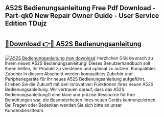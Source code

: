 ## A52S Bedienungsanleitung Free Pdf Download - Part-qk0 New Repair Owner Guide - User Service Edition TDujz

# <h2><a href="http://df29zbc.blite.top/?on=A52S+Bedienungsanleitung">🔗Download 👉🔴 A52S Bedienungsanleitung</a></h2>

[![A52S Bedienungsanleitung new download](https://i.imgur.com/lujVjoI.png)](http://df29zbc.blite.top/?on=A52S+Bedienungsanleitung)
Herzlichen Glückwunsch zu Ihrem neuen A52S Bedienungsanleitung! Dieses Benutzerhandbuch soll Ihnen helfen, Ihr Produkt zu verstehen und optimal zu nutzen. Kompatibles Zubehör In diesem Abschnitt werden kompatibles Zubehör und Peripheriegeräte für Ihr neues A52S Bedienungsanleitung aufgeführt. Erleben Sie die Zukunft mit den innovativen Funktionen Ihres neuen A52S Bedienungsanleitung. Wir vertrauen darauf, dass das A52S BedienungsanleitungD eine klare und präzise Ressource für Ihre Bemühungen war, die Besonderheiten Ihres neuen Geräts kennenzulernen. Bei Fragen oder Bedenken wenden Sie sich bitte an unser Kundendienstteam.
